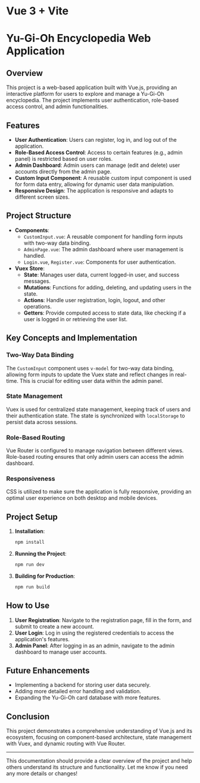 # Vue 3 + Vite

# Yu-Gi-Oh Encyclopedia Web Application

## Overview
This project is a web-based application built with Vue.js, providing an interactive platform for users to explore and manage a Yu-Gi-Oh encyclopedia. The project implements user authentication, role-based access control, and admin functionalities.

## Features
- **User Authentication**: Users can register, log in, and log out of the application.
- **Role-Based Access Control**: Access to certain features (e.g., admin panel) is restricted based on user roles.
- **Admin Dashboard**: Admin users can manage (edit and delete) user accounts directly from the admin page.
- **Custom Input Component**: A reusable custom input component is used for form data entry, allowing for dynamic user data manipulation.
- **Responsive Design**: The application is responsive and adapts to different screen sizes.

## Project Structure
- **Components**:
  - `CustomInput.vue`: A reusable component for handling form inputs with two-way data binding.
  - `AdminPage.vue`: The admin dashboard where user management is handled.
  - `Login.vue`, `Register.vue`: Components for user authentication.
- **Vuex Store**:
  - **State**: Manages user data, current logged-in user, and success messages.
  - **Mutations**: Functions for adding, deleting, and updating users in the state.
  - **Actions**: Handle user registration, login, logout, and other operations.
  - **Getters**: Provide computed access to state data, like checking if a user is logged in or retrieving the user list.

## Key Concepts and Implementation
### Two-Way Data Binding
The `CustomInput` component uses `v-model` for two-way data binding, allowing form inputs to update the Vuex state and reflect changes in real-time. This is crucial for editing user data within the admin panel.

### State Management
Vuex is used for centralized state management, keeping track of users and their authentication state. The state is synchronized with `localStorage` to persist data across sessions.

### Role-Based Routing
Vue Router is configured to manage navigation between different views. Role-based routing ensures that only admin users can access the admin dashboard.

### Responsiveness
CSS is utilized to make sure the application is fully responsive, providing an optimal user experience on both desktop and mobile devices.

## Project Setup
1. **Installation**:
   ```bash
   npm install
   ```
2. **Running the Project**:
   ```bash
   npm run dev
   ```
3. **Building for Production**:
   ```bash
   npm run build
   ```

## How to Use
1. **User Registration**: Navigate to the registration page, fill in the form, and submit to create a new account.
2. **User Login**: Log in using the registered credentials to access the application's features.
3. **Admin Panel**: After logging in as an admin, navigate to the admin dashboard to manage user accounts.

## Future Enhancements
- Implementing a backend for storing user data securely.
- Adding more detailed error handling and validation.
- Expanding the Yu-Gi-Oh card database with more features.

## Conclusion
This project demonstrates a comprehensive understanding of Vue.js and its ecosystem, focusing on component-based architecture, state management with Vuex, and dynamic routing with Vue Router.

---

This documentation should provide a clear overview of the project and help others understand its structure and functionality. Let me know if you need any more details or changes!
